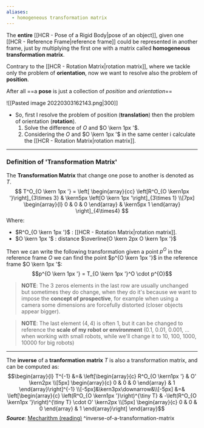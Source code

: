 ```yaml
---
aliases:
  - homogeneous transformation matrix
---
```

The **entire** [[HCR - Pose of a Rigid Body|pose of an object]], given one [[HCR - Reference Frame|reference frame]] could be represented in another frame, just by multiplying the first one with a matrix called **homogeneous transformation matrix**.

Contrary to the [[HCR - Rotation Matrix|rotation matrix]], where we tackle only the problem of **orientation**, now we want to resolve also the problem of **position**.

After all ==a **pose** is just a collection of *position* and *orientation*==

![[Pasted image 20220303162143.png|300]]
- So, first I resolve the problem of position (**translation**) then the problem of orientation (**rotation**).
	1. Solve the difference of $O$ and $O \kern 1px '$.
	2. Considering the $O$ and $O \kern 1px '$ in the same center i calculate the [[HCR - Rotation Matrix|rotation matrix]].

---
### Definition of 'Transformation Matrix'
The **Transformation Matrix** that change one pose to another is denoted as $T$.
$$ T^O_{O \kern 1px '} =  \left[ \begin{array}{cc} \left[R^O_{O \kern1px '}\right]_{3\times 3} & \kern5px \left[O \kern 1px '\right]_{3\times 1} \\[7px] \begin{array}{l} 0 & 0 & 0
\end{array} & \kern5px 1 \end{array} \right]_{4\times4} $$
Where:
- $R^O_{O \kern 1px '}$ : [[HCR - Rotation Matrix|rotation matrix]].
- $O \kern 1px '$ : distance $\overline{O \kern 2px O \kern 1px '}$

Then we can write the following transformation given a point $p^{O}$ in the reference frame $O$ we can find the point $p^{O \kern 1px '}$ in the reference frame $O \kern 1px '$:$$p^{O \kern 1px '} = T_{O \kern 1px '}^O \cdot p^{O}$$

> **NOTE**:
> The 3 zeros elements in the last row are usually unchanged but sometimes they do change, when they do it's because we want to impose the **concept of prospective**, for example when using a camera some dimensions are forcefully distorted (closer objects appear bigger).

> **NOTE**:
> The last element $(4,4)$ is often $1$, but it can be changed to reference the **scale of my robot or environment** ($0.1$, $0.01$, $0.001$, ... when working with small robots, while we'll change it to $10$, $100$, $1000$, $10000$ for big robots)

----

The **inverse** of a **tranformation matrix** $T$ is also a transformation matrix, and can be computed as:$$\begin{array}{l} T^{-1} &=& \left[\begin{array}{c} R^O_{O \kern1px '} &  O' \kern2px \\[5px] \begin{array}{c} 0 & 0 & 0 \end{array} & 1 \end{array}\right]^{-1} \\[-5px]&\kern3px\downarrow&\\[-5px] &=& \left[\begin{array}{c} \left(R^O_{O \kern1px '}\right)^{\tiny T} &  -\left(R^O_{O \kern1px '}\right)^{\tiny T} \cdot O' \kern2px \\[5px] \begin{array}{c} 0 & 0 & 0 \end{array} & 1 \end{array}\right] \end{array}$$***Source***: [Mecharithm (reading)](https://mecharithm.com/learning/lesson/homogenous-transformation-matrices-configurations-in-robotics-12#:~:text=The%20inverse%20of%20a%20transformation%20matrix%20T%20%E2%88%88%20SE(3)%20is%20also%20a%20transformation%20matrix%20and%20can%20be%20computed%20as) ^inverse-of-a-transformation-matrix
